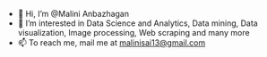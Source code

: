 - 👋 Hi, I’m @Malini Anbazhagan
- 👀 I’m interested in Data Science and Analytics, Data mining, Data visualization, Image processing, Web scraping and many more
- 📫 To reach me, mail me at malinisai13@gmail.com

<!---
Malini-AI/Malini-AI is a ✨ special ✨ repository because its `README.md` (this file) appears on your GitHub profile.
You can click the Preview link to take a look at your changes.
--->
